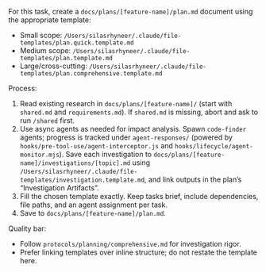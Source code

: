 For this task, create a `docs/plans/[feature-name]/plan.md` document using the appropriate template:

- Small scope: `/Users/silasrhyneer/.claude/file-templates/plan.quick.template.md`
- Medium scope: `/Users/silasrhyneer/.claude/file-templates/plan.template.md`
- Large/cross-cutting: `/Users/silasrhyneer/.claude/file-templates/plan.comprehensive.template.md`

Process:
1. Read existing research in `docs/plans/[feature-name]/` (start with `shared.md` and `requirements.md`). If `shared.md` is missing, abort and ask to run `/shared` first.
2. Use async agents as needed for impact analysis. Spawn `code-finder` agents; progress is tracked under `agent-responses/` (powered by `hooks/pre-tool-use/agent-interceptor.js` and `hooks/lifecycle/agent-monitor.mjs`). Save each investigation to `docs/plans/[feature-name]/investigations/[topic].md` using `/Users/silasrhyneer/.claude/file-templates/investigation.template.md`, and link outputs in the plan’s “Investigation Artifacts”.
3. Fill the chosen template exactly. Keep tasks brief, include dependencies, file paths, and an agent assignment per task.
4. Save to `docs/plans/[feature-name]/plan.md`.

Quality bar:
- Follow `protocols/planning/comprehensive.md` for investigation rigor.
- Prefer linking templates over inline structure; do not restate the template here.
